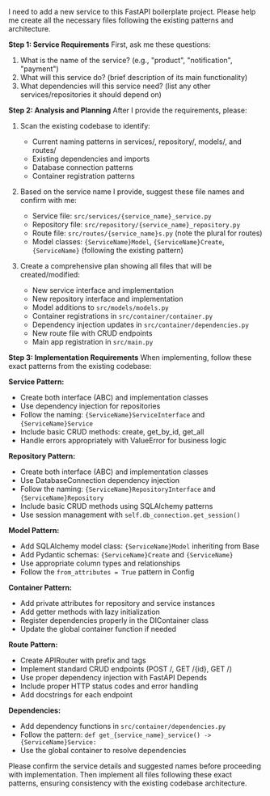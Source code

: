 I need to add a new service to this FastAPI boilerplate project. Please help me create all the necessary files following the
  existing patterns and architecture.

  **Step 1: Service Requirements**
  First, ask me these questions:
  1. What is the name of the service? (e.g., "product", "notification", "payment")
  2. What will this service do? (brief description of its main functionality)
  3. What dependencies will this service need? (list any other services/repositories it should depend on)

  **Step 2: Analysis and Planning**
  After I provide the requirements, please:
  1. Scan the existing codebase to identify:
     - Current naming patterns in services/, repository/, models/, and routes/
     - Existing dependencies and imports
     - Database connection patterns
     - Container registration patterns

  2. Based on the service name I provide, suggest these file names and confirm with me:
     - Service file: `src/services/{service_name}_service.py`
     - Repository file: `src/repository/{service_name}_repository.py`
     - Route file: `src/routes/{service_name}s.py` (note the plural for routes)
     - Model classes: `{ServiceName}Model`, `{ServiceName}Create`, `{ServiceName}` (following the existing pattern)

  3. Create a comprehensive plan showing all files that will be created/modified:
     - New service interface and implementation
     - New repository interface and implementation
     - Model additions to `src/models/models.py`
     - Container registrations in `src/container/container.py`
     - Dependency injection updates in `src/container/dependencies.py`
     - New route file with CRUD endpoints
     - Main app registration in `src/main.py`

  **Step 3: Implementation Requirements**
  When implementing, follow these exact patterns from the existing codebase:

  **Service Pattern:**
  - Create both interface (ABC) and implementation classes
  - Use dependency injection for repositories
  - Follow the naming: `{ServiceName}ServiceInterface` and `{ServiceName}Service`
  - Include basic CRUD methods: create, get_by_id, get_all
  - Handle errors appropriately with ValueError for business logic

  **Repository Pattern:**
  - Create both interface (ABC) and implementation classes
  - Use DatabaseConnection dependency injection
  - Follow the naming: `{ServiceName}RepositoryInterface` and `{ServiceName}Repository`
  - Include basic CRUD methods using SQLAlchemy patterns
  - Use session management with `self.db_connection.get_session()`

  **Model Pattern:**
  - Add SQLAlchemy model class: `{ServiceName}Model` inheriting from Base
  - Add Pydantic schemas: `{ServiceName}Create` and `{ServiceName}`
  - Use appropriate column types and relationships
  - Follow the `from_attributes = True` pattern in Config

  **Container Pattern:**
  - Add private attributes for repository and service instances
  - Add getter methods with lazy initialization
  - Register dependencies properly in the DIContainer class
  - Update the global container function if needed

  **Route Pattern:**
  - Create APIRouter with prefix and tags
  - Implement standard CRUD endpoints (POST /, GET /{id}, GET /)
  - Use proper dependency injection with FastAPI Depends
  - Include proper HTTP status codes and error handling
  - Add docstrings for each endpoint

  **Dependencies:**
  - Add dependency functions in `src/container/dependencies.py`
  - Follow the pattern: `def get_{service_name}_service() -> {ServiceName}Service:`
  - Use the global container to resolve dependencies

  Please confirm the service details and suggested names before proceeding with implementation. Then implement all files
  following these exact patterns, ensuring consistency with the existing codebase architecture.

